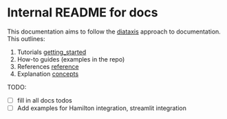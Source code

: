 # Internal README for docs

This documentation aims to follow the [diataxis](diataxis.fr) approach to documentation. This outlines:

1. Tutorials [getting_started](./getting_started)
2. How-to guides (examples in the repo)
3. References [reference](./reference)
4. Explanation [concepts](./concepts)

TODO:

- [ ] fill in all docs todos
- [ ] Add examples for Hamilton integration, streamlit integration
